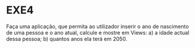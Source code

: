# EXE4
Faça uma aplicação, que permita ao utilizador inserir o ano de nascimento de uma pessoa e o ano atual, calcule e mostre em Views: a) a idade actual dessa pessoa; b) quantos anos ela terá em 2050.
